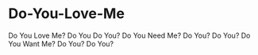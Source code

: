 # Do-You-Love-Me
Do You Love Me? Do You Do You? Do You Need Me? Do You? Do You? Do You Want Me? Do You? Do You?
